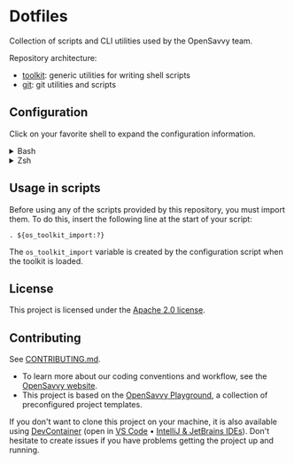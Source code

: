 # Dotfiles

Collection of scripts and CLI utilities used by the OpenSavvy team.

Repository architecture:
- [toolkit](toolkit/README.md): generic utilities for writing shell scripts
- [git](git/README.md): git utilities and scripts

## Configuration

Click on your favorite shell to expand the configuration information.

<details>
<summary>Bash</summary>

```shell
# Add to your ~/.bashrc
source path_to_dotfiles/os_configure.bash
```

</details>
<details>
<summary>Zsh</summary>

```shell
# Add to your ~/.zshrc
source path_to_dotfiles/os_configure.zsh
```

</details>

## Usage in scripts

Before using any of the scripts provided by this repository, you must import them.
To do this, insert the following line at the start of your script:

```shell
. ${os_toolkit_import:?}
```

The `os_toolkit_import` variable is created by the configuration script when the toolkit is loaded.

## License

This project is licensed under the [Apache 2.0 license](LICENSE).

## Contributing

See [CONTRIBUTING.md](CONTRIBUTING.md).
- To learn more about our coding conventions and workflow, see the [OpenSavvy website](https://opensavvy.dev/open-source/index.html).
- This project is based on the [OpenSavvy Playground](docs/playground/README.md), a collection of preconfigured project templates.

If you don't want to clone this project on your machine, it is also available using [DevContainer](https://containers.dev/) (open in [VS Code](https://code.visualstudio.com/docs/devcontainers/containers) • [IntelliJ & JetBrains IDEs](https://www.jetbrains.com/help/idea/connect-to-devcontainer.html)). Don't hesitate to create issues if you have problems getting the project up and running.
